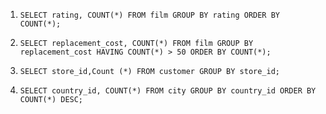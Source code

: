 1. `
   SELECT rating, COUNT(*) FROM film
   GROUP BY rating
   ORDER BY COUNT(*);
   `

2. `
   SELECT replacement_cost, COUNT(*) FROM film
   GROUP BY replacement_cost
   HAVING COUNT(*) > 50
   ORDER BY COUNT(*);
   `   

3. `
   SELECT store_id,Count (*) FROM customer
   GROUP BY store_id;
   `   

4. `
   SELECT country_id, COUNT(*) FROM city
   GROUP BY country_id
   ORDER BY COUNT(*) DESC;
   `   